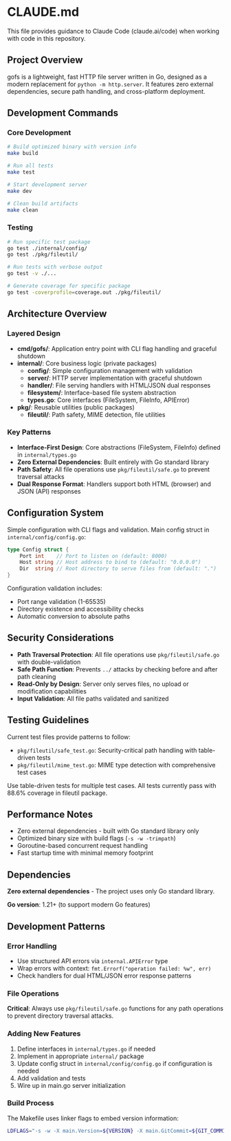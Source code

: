 # CLAUDE.md

This file provides guidance to Claude Code (claude.ai/code) when working with code in this repository.

## Project Overview

gofs is a lightweight, fast HTTP file server written in Go, designed as a modern replacement for `python -m http.server`. It features zero external dependencies, secure path handling, and cross-platform deployment.

## Development Commands

### Core Development
```bash
# Build optimized binary with version info
make build

# Run all tests
make test

# Start development server
make dev

# Clean build artifacts
make clean
```

### Testing
```bash
# Run specific test package
go test ./internal/config/
go test ./pkg/fileutil/

# Run tests with verbose output
go test -v ./...

# Generate coverage for specific package
go test -coverprofile=coverage.out ./pkg/fileutil/
```

## Architecture Overview

### Layered Design
- **cmd/gofs/**: Application entry point with CLI flag handling and graceful shutdown
- **internal/**: Core business logic (private packages)
  - **config/**: Simple configuration management with validation
  - **server/**: HTTP server implementation with graceful shutdown
  - **handler/**: File serving handlers with HTML/JSON dual responses
  - **filesystem/**: Interface-based file system abstraction
  - **types.go**: Core interfaces (FileSystem, FileInfo, APIError)
- **pkg/**: Reusable utilities (public packages)
  - **fileutil/**: Path safety, MIME detection, file utilities

### Key Patterns
- **Interface-First Design**: Core abstractions (FileSystem, FileInfo) defined in `internal/types.go`
- **Zero External Dependencies**: Built entirely with Go standard library
- **Path Safety**: All file operations use `pkg/fileutil/safe.go` to prevent traversal attacks
- **Dual Response Format**: Handlers support both HTML (browser) and JSON (API) responses

## Configuration System

Simple configuration with CLI flags and validation. Main config struct in `internal/config/config.go`:
```go
type Config struct {
    Port int    // Port to listen on (default: 8000)
    Host string // Host address to bind to (default: "0.0.0.0")
    Dir  string // Root directory to serve files from (default: ".")
}
```

Configuration validation includes:
- Port range validation (1-65535)
- Directory existence and accessibility checks
- Automatic conversion to absolute paths

## Security Considerations

- **Path Traversal Protection**: All file operations use `pkg/fileutil/safe.go` with double-validation
- **Safe Path Function**: Prevents `../` attacks by checking before and after path cleaning
- **Read-Only by Design**: Server only serves files, no upload or modification capabilities
- **Input Validation**: All file paths validated and sanitized

## Testing Guidelines

Current test files provide patterns to follow:
- `pkg/fileutil/safe_test.go`: Security-critical path handling with table-driven tests
- `pkg/fileutil/mime_test.go`: MIME type detection with comprehensive test cases

Use table-driven tests for multiple test cases. All tests currently pass with 88.6% coverage in fileutil package.

## Performance Notes

- Zero external dependencies - built with Go standard library only
- Optimized binary size with build flags (`-s -w -trimpath`)
- Goroutine-based concurrent request handling
- Fast startup time with minimal memory footprint

## Dependencies

**Zero external dependencies** - The project uses only Go standard library.

**Go version**: 1.21+ (to support modern Go features)

## Development Patterns

### Error Handling
- Use structured API errors via `internal.APIError` type
- Wrap errors with context: `fmt.Errorf("operation failed: %w", err)`
- Check handlers for dual HTML/JSON error response patterns

### File Operations
**Critical**: Always use `pkg/fileutil/safe.go` functions for any path operations to prevent directory traversal attacks.

### Adding New Features
1. Define interfaces in `internal/types.go` if needed
2. Implement in appropriate `internal/` package  
3. Update config struct in `internal/config/config.go` if configuration is needed
4. Add validation and tests
5. Wire up in main.go server initialization

### Build Process
The Makefile uses linker flags to embed version information:
```bash
LDFLAGS="-s -w -X main.Version=${VERSION} -X main.GitCommit=${GIT_COMMIT} -X main.BuildTime=${BUILD_TIME}"
```